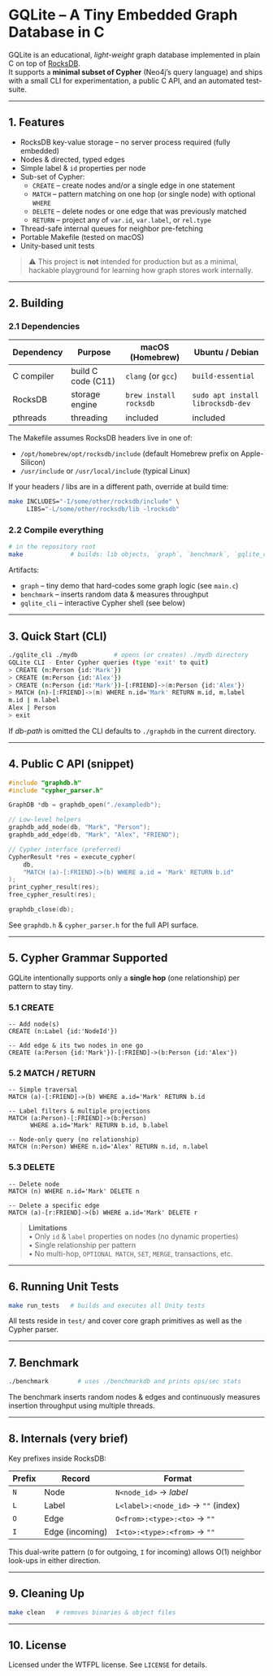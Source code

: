 # GQLite – A Tiny Embedded Graph Database in C

GQLite is an educational, *light-weight* graph database implemented in plain C on top of [RocksDB](https://github.com/facebook/rocksdb).  
It supports a **minimal subset of Cypher** (Neo4j’s query language) and ships with a small CLI for experimentation, a public C API, and an automated test-suite.

---

## 1. Features

* RocksDB key-value storage – no server process required (fully embedded)
* Nodes & directed, typed edges
* Simple label & `id` properties per node
* Sub-set of Cypher:
  * `CREATE` – create nodes and/or a single edge in one statement
  * `MATCH`  – pattern matching on one hop (or single node) with optional `WHERE`
  * `DELETE` – delete nodes or one edge that was previously matched
  * `RETURN` – project any of  `var.id`, `var.label`, or `rel.type`
* Thread-safe internal queues for neighbor pre-fetching
* Portable Makefile (tested on macOS)
* Unity-based unit tests

> ⚠️ This project is **not** intended for production but as a minimal, hackable playground for learning how graph stores work internally.

---

## 2. Building

### 2.1 Dependencies

| Dependency | Purpose | macOS (Homebrew) | Ubuntu / Debian |
|------------|---------|------------------|-----------------|
| C compiler | build C code (C11) | `clang` (or `gcc`) | `build-essential` |
| RocksDB    | storage engine | `brew install rocksdb` | `sudo apt install librocksdb-dev` |
| pthreads   | threading | included | included |

The Makefile assumes RocksDB headers live in one of:

* `/opt/homebrew/opt/rocksdb/include` (default Homebrew prefix on Apple-Silicon)
* `/usr/include` or `/usr/local/include` (typical Linux)

If your headers / libs are in a different path, override at build time:

```bash
make INCLUDES="-I/some/other/rocksdb/include" \
     LIBS="-L/some/other/rocksdb/lib -lrocksdb"
```

### 2.2 Compile everything

```bash
# in the repository root
make             # builds: lib objects, `graph`, `benchmark`, `gqlite_cli`
```

Artifacts:

* `graph`        – tiny demo that hard-codes some graph logic (see `main.c`)
* `benchmark`    – inserts random data & measures throughput
* `gqlite_cli`   – interactive Cypher shell (see below)

---

## 3. Quick Start (CLI)

```bash
./gqlite_cli ./mydb          # opens (or creates) ./mydb directory
GQLite CLI - Enter Cypher queries (type 'exit' to quit)
> CREATE (n:Person {id:'Mark'})
> CREATE (m:Person {id:'Alex'})
> CREATE (n:Person {id:'Mark'})-[:FRIEND]->(m:Person {id:'Alex'})
> MATCH (n)-[:FRIEND]->(m) WHERE n.id='Mark' RETURN m.id, m.label
m.id | m.label
Alex | Person
> exit
```

If *db-path* is omitted the CLI defaults to `./graphdb` in the current directory.

---

## 4. Public C API (snippet)

```c
#include "graphdb.h"
#include "cypher_parser.h"

GraphDB *db = graphdb_open("./exampledb");

// Low-level helpers
graphdb_add_node(db, "Mark", "Person");
graphdb_add_edge(db, "Mark", "Alex", "FRIEND");

// Cypher interface (preferred)
CypherResult *res = execute_cypher(
    db,
    "MATCH (a)-[:FRIEND]->(b) WHERE a.id = 'Mark' RETURN b.id"
);
print_cypher_result(res);
free_cypher_result(res);

graphdb_close(db);
```

See `graphdb.h` & `cypher_parser.h` for the full API surface.

---

## 5. Cypher Grammar Supported

GQLite intentionally supports only a **single hop** (one relationship) per pattern to stay tiny.

### 5.1 CREATE

```cypher
-- Add node(s)
CREATE (n:Label {id:'NodeId'})

-- Add edge & its two nodes in one go
CREATE (a:Person {id:'Mark'})-[:FRIEND]->(b:Person {id:'Alex'})
```

### 5.2 MATCH / RETURN

```cypher
-- Simple traversal
MATCH (a)-[:FRIEND]->(b) WHERE a.id='Mark' RETURN b.id

-- Label filters & multiple projections
MATCH (a:Person)-[:FRIEND]->(b:Person)
      WHERE a.id='Mark' RETURN b.id, b.label

-- Node-only query (no relationship)
MATCH (n:Person) WHERE n.id='Alex' RETURN n.id, n.label
```

### 5.3 DELETE

```cypher
-- Delete node
MATCH (n) WHERE n.id='Mark' DELETE n

-- Delete a specific edge
MATCH (a)-[r:FRIEND]->(b) WHERE a.id='Mark' DELETE r
```

> **Limitations**  
> • Only `id` & `label` properties on nodes (no dynamic properties)  
> • Single relationship per pattern  
> • No multi-hop, `OPTIONAL MATCH`, `SET`, `MERGE`, transactions, etc.

---

## 6. Running Unit Tests

```bash
make run_tests   # builds and executes all Unity tests
```

All tests reside in `test/` and cover core graph primitives as well as the Cypher parser.

---

## 7. Benchmark

```bash
./benchmark        # uses ./benchmarkdb and prints ops/sec stats
```

The benchmark inserts random nodes & edges and continuously measures insertion throughput using multiple threads.

---

## 8. Internals (very brief)

Key prefixes inside RocksDB:

| Prefix | Record | Format |
|--------|--------|--------|
| `N`    | Node   | `N<node_id>` → *label* |
| `L`    | Label  | `L<label>:<node_id>` → `""` (index) |
| `O`    | Edge   | `O<from>:<type>:<to>` → `""` |
| `I`    | Edge (incoming) | `I<to>:<type>:<from>` → `""` |

This dual-write pattern (`O` for outgoing, `I` for incoming) allows O(1) neighbor look-ups in either direction.

---

## 9. Cleaning Up

```bash
make clean   # removes binaries & object files
```

---

## 10. License

Licensed under the WTFPL license.  See `LICENSE` for details. 